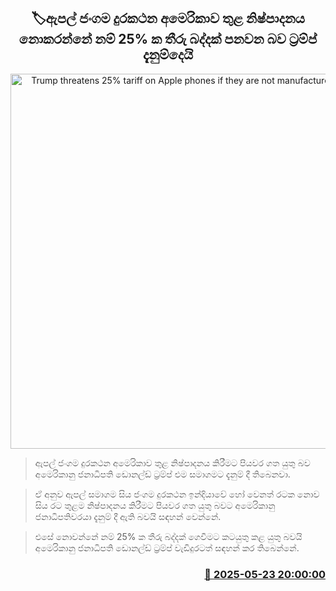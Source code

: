 <p align='center'><b><h2 align='center' title='Trump threatens 25% tariff on Apple phones if they are not manufactured in the US'>🏷ඇපල් ජංගම දුරකථන අමෙරිකාව තුළ නිෂ්පාදනය නොකරන්නේ නම් 25% ක තීරු බද්දක් පනවන බව ට්‍රම්ප් දැනුම්දෙයි</h2></b></p>
<p align='center'><img src='https://helakuru.sgp1.cdn.digitaloceanspaces.com/esana/images/lib/iphone-16.jpg' width='600' alt='Trump threatens 25% tariff on Apple phones if they are not manufactured in the US'></p>

> ඇපල් ජංගම දුරකථන අමෙරිකාව තුළ නිෂ්පාදනය කිරීමට පියවර ගත යුතු බව අමෙරිකානු ජනාධිපති ඩොනල්ඩ් ට්‍රම්ප් එම සමාගමට දැනුම් දී තිබෙනවා.

> ඒ අනුව ඇපල් සමාගම සිය ජංගම දුරකථන ඉන්දියාවේ හෝ වෙනත් රටක නොව සිය රට තුළම නිෂ්පාදනය කිරීමට පියවර ගත යුතු බවට අමෙරිකානු ජනාධිපතිවරයා දැනුම් දී ඇති බවයි සඳහන් වෙන්නේ.

> එසේ නොවන්නේ නම් 25% ක තීරු බද්දක් ගෙවීමට කටයුතු කළ යුතු බවයි අමෙරිකානු ජනාධිපති ඩොනල්ඩ් ට්‍රම්ප් වැඩිදුරටත් සඳහන් කර තිබෙන්නේ.



<h3 align='right'><a href='https://www.helakuru.lk/esana/p/110394/'>📅 2025-05-23 20:00:00</a></h3>
